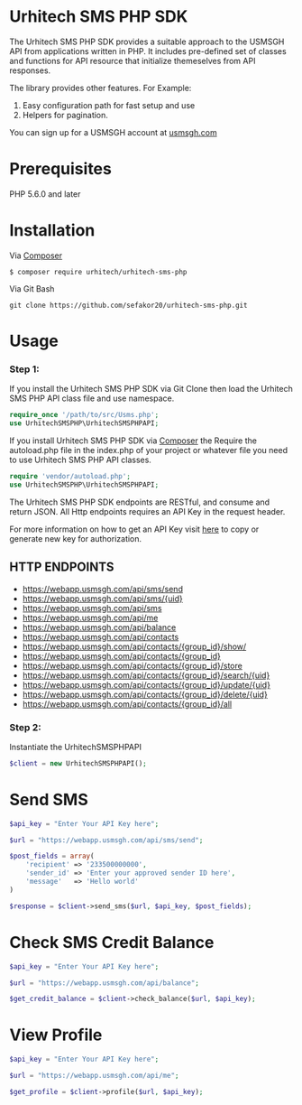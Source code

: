 # Urhitech SMS PHP SDK

The Urhitech SMS PHP SDK provides a suitable approach to the USMSGH API from applications written in PHP. It includes pre-defined set of classes and functions for API resource that initialize themeselves from  API responses.

The library provides other features. For Example:
1. Easy configuration path for fast setup and use
2. Helpers for pagination.

You can sign up for a USMSGH account at [usmsgh.com](https://www.usmsgh.com)

# Prerequisites
PHP 5.6.0  and later

# Installation
Via [Composer](http://getcomposer.org/)
```
$ composer require urhitech/urhitech-sms-php
```

Via Git Bash
```
git clone https://github.com/sefakor20/urhitech-sms-php.git
```

# Usage

### Step 1:
If you install the Urhitech SMS PHP SDK via Git Clone then load the Urhitech SMS PHP API class file and use namespace.

```php
require_once '/path/to/src/Usms.php';
use UrhitechSMSPHP\UrhitechSMSPHPAPI;
```

If you install Urhitech SMS PHP SDK via [Composer](http://getcomposer.org/) the Require the autoload.php file in the index.php of your project or whatever file you need to use Urhitech SMS PHP API classes.

```php
require 'vendor/autoload.php';
use UrhitechSMSPHP\UrhitechSMSPHPAPI;
```

The Urhitech SMS PHP SDK endpoints are RESTful, and consume and return JSON. All Http endpoints requires an API Key in the request header.

For more information on how to get an API Key visit [here](https://webapp.usmsgh.com/developers) to copy or generate new key for authorization. 

## HTTP ENDPOINTS
* https://webapp.usmsgh.com/api/sms/send
* https://webapp.usmsgh.com/api/sms/{uid}
* https://webapp.usmsgh.com/api/sms
* https://webapp.usmsgh.com/api/me
* https://webapp.usmsgh.com/api/balance
* https://webapp.usmsgh.com/api/contacts
* https://webapp.usmsgh.com/api/contacts/{group_id}/show/
* https://webapp.usmsgh.com/api/contacts/{group_id}
* https://webapp.usmsgh.com/api/contacts/{group_id}/store
* https://webapp.usmsgh.com/api/contacts/{group_id}/search/{uid}
* https://webapp.usmsgh.com/api/contacts/{group_id}/update/{uid}
* https://webapp.usmsgh.com/api/contacts/{group_id}/delete/{uid}
* https://webapp.usmsgh.com/api/contacts/{group_id}/all


### Step 2:
Instantiate the UrhitechSMSPHPAPI
```php
$client = new UrhitechSMSPHPAPI();
```

# Send SMS
```php
$api_key = "Enter Your API Key here";

$url = "https://webapp.usmsgh.com/api/sms/send";

$post_fields = array(
    'recipient' => '233500000000',
    'sender_id' => 'Enter your approved sender ID here',
    'message'   => 'Hello world'
)

$response = $client->send_sms($url, $api_key, $post_fields);
```


# Check SMS Credit Balance
```php
$api_key = "Enter Your API Key here";

$url = "https://webapp.usmsgh.com/api/balance";

$get_credit_balance = $client->check_balance($url, $api_key);
```


# View Profile
```php
$api_key = "Enter Your API Key here";

$url = "https://webapp.usmsgh.com/api/me";

$get_profile = $client->profile($url, $api_key);
```